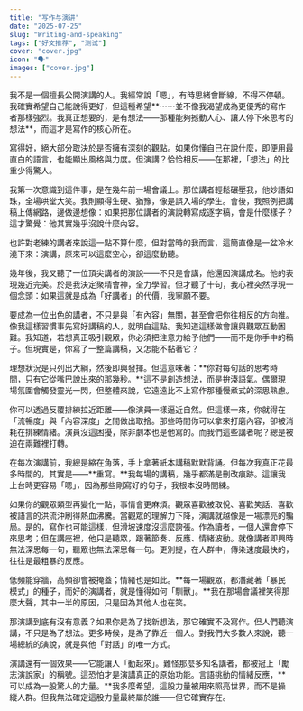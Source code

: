 ```yaml
---
title: "写作与演讲"
date: "2025-07-25"
slug: "Writing-and-speaking"
tags: ["好文推荐", "测试"]
cover: "cover.jpg"
icon: "🗣️"
images: ["cover.jpg"]
---
```


我不是一個擅長公開演講的人。我經常說「嗯」，有時思緒會斷線，不得不停頓。我確實希望自己能說得更好，但這種希望**⋯⋯並不像我渴望成為更優秀的寫作者那樣強烈。我真正想要的，是有想法——那種能夠撼動人心、讓人停下來思考的想法**，而這才是寫作的核心所在。



寫得好，絕大部分取決於是否擁有深刻的觀點。如果你懂自己在說什麼，即便用最直白的語言，也能顯出風格與力度。但演講？恰恰相反——在那裡，「想法」的比重少得驚人。



我第一次意識到這件事，是在幾年前一場會議上。那位講者輕鬆碾壓我，他妙語如珠，全場哄堂大笑。我則顯得生硬、猶豫，像是誤入場的學生。會後，我照例把講稿上傳網路，邊做邊想像：如果把那位講者的演說轉寫成逐字稿，會是什麼樣子？這才驚覺：他其實幾乎沒說什麼內容。



也許對老練的講者來說這一點不算什麼，但對當時的我而言，這簡直像是一盆冷水澆下來：演講，原來可以這麼空心，卻這麼動聽。



幾年後，我又聽了一位頂尖講者的演說——不只是會講，他還因演講成名。他的表現幾近完美。於是我決定聚精會神，全力學習。但才聽了十句，我心裡突然浮現一個念頭：如果這就是成為「好講者」的代價，我寧願不要。



要成為一位出色的講者，不只是與「有內容」無關，甚至會把你往相反的方向推。像我這樣習慣事先寫好講稿的人，就明白這點。我知道這樣做會讓與觀眾互動困難。我知道，若想真正吸引觀眾，你必須把注意力給予他們——而不是你手中的稿子。但現實是，你寫了一整篇講稿，又怎能不黏著它？



理想狀況是只列出大綱，然後即興發揮。但這意味著：**你對每句話的思考時間，只有它從嘴巴說出來的那幾秒。**這不是創造想法，而是拚湊語氣。偶爾現場氛圍會觸發靈光一閃，但整體來說，它遠遠比不上寫作那種慢煮式的深思熟慮。



你可以透過反覆排練拉近距離——像演員一樣逼近自然。但這樣一來，你就得在「流暢度」與「內容深度」之間做出取捨。那些時間你可以拿來打磨內容，卻被消耗在排練情緒。演員沒這困擾，除非劇本也是他寫的。而我們這些講者呢？總是被迫在兩難裡打轉。



在每次演講前，我總是縮在角落，手上拿著紙本講稿默默背誦。但每次我真正花最多時間的，其實是——**重寫。**我每場的講稿，幾乎都滿是刪改痕跡。這讓我上台時更容易「嗯」，因為那些剛寫好的句子，我根本沒時間練。



如果你的觀眾類型再變化一點，事情會更麻煩。觀眾喜歡被取悅、喜歡笑話、喜歡被語言的洪流沖刷得熱血沸騰。當觀眾的理解力下降，演講就越像是一場漂亮的騙局。是的，寫作也可能這樣，但滑坡速度沒這麼誇張。作為讀者，一個人還會停下來思考；但在講座裡，他只是聽眾，跟著節奏、反應、情緒波動。就像講者即興時無法深思每一句，聽眾也無法深思每一句。更別提，在人群中，傳染速度最快的，往往是最粗暴的反應。



低頻能穿牆，高頻卻會被掩蓋；情緒也是如此。**每一場觀眾，都潛藏著「暴民模式」的種子，而好的演講者，就是懂得如何「馴獸」。**我在那場會議裡笑得那麼大聲，其中一半的原因，只是因為其他人也在笑。



那演講到底有沒有意義？如果你是為了找新想法，那它確實不及寫作。但人們聽演講，不只是為了想法。更多時候，是為了靠近一個人。對我們大多數人來說，聽一場總統的演說，就是與他「對話」的唯一方式。



演講還有一個效果——它能讓人「動起來」。難怪那麼多知名講者，都被冠上「勵志演說家」的稱號。這恐怕才是演講真正的原始功能。言語挑動的情緒反應，**可以成為一股驚人的力量。**我多麼希望，這股力量被用來照亮世界，而不是操縱人群。但我無法確定這股力量最終屬於誰——但它確實存在。



